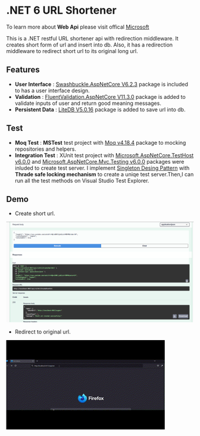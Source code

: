 # .NET 6 URL Shortener

To learn more about **Web Api** please visit offical [Microsoft](https://learn.microsoft.com/en-us/aspnet/core/tutorials/first-web-api?view=aspnetcore-7.0&tabs=visual-studio)

This is a .NET restful URL shortener api with redirection middleware. It creates short form of url and insert into db. Also, it has a redirection middleware to redirect short url to its original long url.
## Features

- **User Interface**  : [Swashbuckle.AspNetCore V6.2.3](https://www.nuget.org/packages/swashbuckle.aspnetcore.swaggergen/6.2.3) package is included to has a user interface design.
- **Validation**      : [FluentValidation.AspNetCore V11.3.0](https://www.nuget.org/packages/FluentValidation.AspNetCore) package is added to validate inputs of user and return good meaning messages.
- **Persistent Data** : [LiteDB V5.0.16](https://www.nuget.org/packages/LiteDB) package is added to save url into db.

## Test
- **Moq Test**  : **MSTest** test project with [Moq v4.18.4](https://www.nuget.org/packages/Moq) package to mocking repositories and helpers. 
- **Integration Test**  : XUnit test project with [Microsoft.AspNetCore.TestHost v6.0.0](https://www.nuget.org/packages/Microsoft.AspNetCore.TestHost/6.0.0) and [Microsoft.AspNetCore.Mvc.Testing v6.0.0](https://www.nuget.org/packages/Microsoft.AspNetCore.Mvc.Testing/6.0.0) packages were inluded to create test server. I implement [Singleton Desing Pattern](https://medium.com/@ismailkasan/singleton-design-pattern-f4963ddc393f) with **Thrade safe locking mechanism** to create a uniqe test server.Then,I can run all the test methods on Visual Studio Test Explorer. 

## Demo

* Create short url.

![alt text](https://raw.githubusercontent.com/ismailkasan/url-shortener/main/media/shorturl-1.png?raw=true)

* Redirect to original url.

![alt text](https://raw.githubusercontent.com/ismailkasan/url-shortener/main/media/redirect.gif?raw=true)
